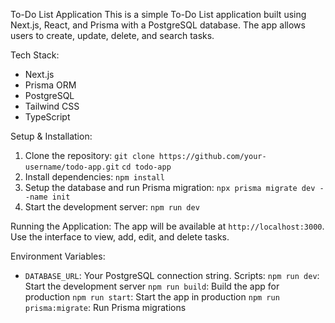 To-Do List Application
This is a simple To-Do List application built using Next.js, React, and Prisma with a PostgreSQL database. The app allows users to create, update, delete, and search tasks.

Tech Stack:
- Next.js
- Prisma ORM
- PostgreSQL
- Tailwind CSS
- TypeScript

Setup & Installation:
1. Clone the repository:
   `git clone https://github.com/your-username/todo-app.git`
   `cd todo-app`
2. Install dependencies:
   `npm install`
3. Setup the database and run Prisma migration:
   `npx prisma migrate dev --name init`
4. Start the development server:
   `npm run dev`

Running the Application:
The app will be available at `http://localhost:3000`. Use the interface to view, add, edit, and delete tasks.

Environment Variables:
- `DATABASE_URL`: Your PostgreSQL connection string.
Scripts:
`npm run dev`: Start the development server
`npm run build`: Build the app for production
`npm run start`: Start the app in production
`npm run prisma:migrate`: Run Prisma migrations
